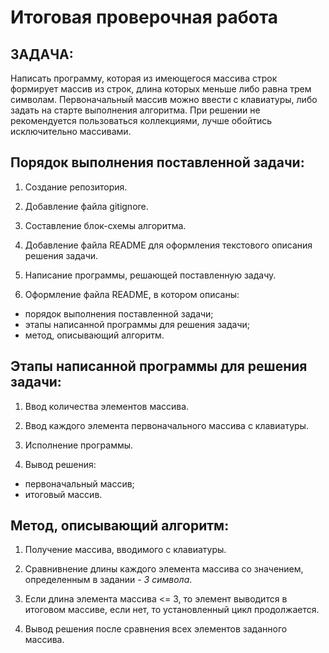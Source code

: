 # **Итоговая проверочная работа**

## **ЗАДАЧА:**

Написать программу, которая из имеющегося массива строк формирует массив из строк, длина которых меньше либо равна трем символам. Первоначальный массив можно ввести с клавиатуры, либо задать на старте выполнения алгоритма. При решении не рекомендуется пользоваться коллекциями, лучше обойтись исключительно массивами.

## **Порядок выполнения поставленной задачи:**

1. Создание репозитория.

2. Добавление файла gitignore.

3. Составление блок-схемы алгоритма.

4. Добавление файла README для оформления текстового описания решения задачи.

5. Написание программы, решающей поставленную задачу.

6. Оформление файла README, в котором описаны:
* порядок выполнения поставленной задачи;
* этапы написанной программы для решения задачи;
* метод, описывающий алгоритм.

## **Этапы написанной программы для решения задачи:**
1. Ввод количества элементов массива.

2. Ввод каждого элемента первоначального массива с клавиатуры.

3. Исполнение программы.

3. Вывод решения:
* первоначальный массив;
* итоговый массив.

## **Метод, описывающий алгоритм:**

1. Получение массива, вводимого с клавиатуры.

2. Cравнивнение длины каждого элемента массива со  значением, определенным в задании - *3 символа*.

3. Если длина элемента массива <= 3, то элемент выводится в итоговом массиве, если нет, то установленный цикл продолжается.

4. Вывод решения после сравнения всех элементов заданного массива.


